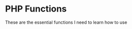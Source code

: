 # PHP Functions 

These are the essential functions I need to learn how to use 

[home]:#php-functions
